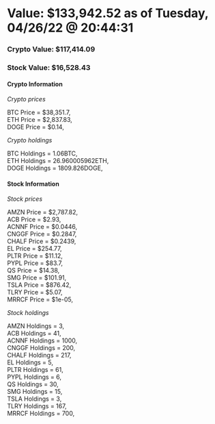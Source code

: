 # Value: $133,942.52 as of Tuesday, 04/26/22 @ 20:44:31 

### Crypto Value: $117,414.09

### Stock Value: $16,528.43

#### Crypto Information 
*Crypto prices* 

BTC Price = $38,351.7,  
ETH Price = $2,837.83,  
DOGE Price = $0.14,  


*Crypto holdings* 

BTC Holdings = 1.06BTC,  
ETH Holdings = 26.960005962ETH,  
DOGE Holdings = 1809.826DOGE,  


#### Stock Information 

*Stock prices* 

AMZN Price = $2,787.82,  
ACB Price = $2.93,  
ACNNF Price = $0.0446,  
CNGGF Price = $0.2847,  
CHALF Price = $0.2439,  
EL Price = $254.77,  
PLTR Price = $11.12,  
PYPL Price = $83.7,  
QS Price = $14.38,  
SMG Price = $101.91,  
TSLA Price = $876.42,  
TLRY Price = $5.07,  
MRRCF Price = $1e-05,  


*Stock holdings* 

AMZN Holdings = 3,  
ACB Holdings = 41,  
ACNNF Holdings = 1000,  
CNGGF Holdings = 200,  
CHALF Holdings = 217,  
EL Holdings = 5,  
PLTR Holdings = 61,  
PYPL Holdings = 6,  
QS Holdings = 30,  
SMG Holdings = 15,  
TSLA Holdings = 3,  
TLRY Holdings = 167,  
MRRCF Holdings = 700,  


